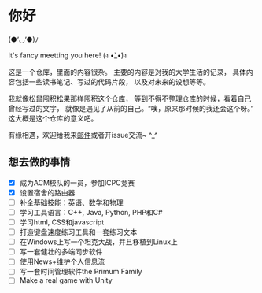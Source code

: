 # 你好

(●’◡’●)ﾉ

It's fancy meetting you here! (ง •̀_•́)ง

这是一个仓库，里面的内容很杂。
主要的内容是对我的大学生活的记录，
具体内容包括一些读书笔记、写过的代码片段，
以及对未来的设想等等。

我就像松鼠囤积松果那样囤积这个仓库，
等到不得不整理仓库的时候，看着自己曾经写过的文字，
就像是遇见了从前的自己。“噢，原来那时候的我还会这个呀。”
这大概是这个仓库的意义吧。

有缘相遇，欢迎给我来[邮件](mailto:lightyears1998@hotmail.com)或者开issue交流~ ^\_^

## 想去做的事情

- [X] 成为ACM校队的一员，参加ICPC竞赛
- [X] 设置宿舍的路由器
- [ ] 补全基础技能：英语、数学和物理
- [ ] 学习工具语言：C++, Java, Python, PHP和C#
- [ ] 学习html, CSS和javascript
- [ ] 打造键盘速度练习工具和一套练习文本
- [ ] 在Windows上写一个坦克大战，并且移植到Linux上
- [ ] 写一套健壮的多端同步软件
- [ ] 使用News+维护个人信息流
- [ ] 写一套时间管理软件the Primum Family
- [ ] Make a real game with Unity
